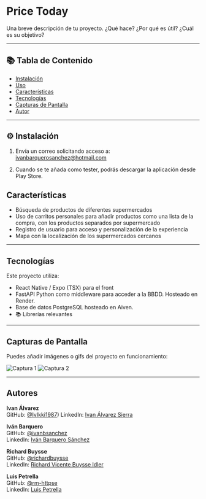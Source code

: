 # Price Today

Una breve descripción de tu proyecto. ¿Qué hace? ¿Por qué es útil? ¿Cuál es su objetivo?

---

## 📚 Tabla de Contenido

- [Instalación](#instalación)
- [Uso](#uso)
- [Características](#características)
- [Tecnologías](#tecnologías)
- [Capturas de Pantalla](#capturas-de-pantalla)
- [Autor](#autor)

---

## ⚙️ Instalación

1. Envía un correo solicitando acceso a:
ivanbarquerosanchez@hotmail.com

2. Cuando se te añada como tester, podrás descargar la aplicación desde Play Store.

## Características

- Búsqueda de productos de diferentes supermercados
- Uso de carritos personales para añadir productos como una lista de la compra, con los productos separados por supermercado
- Registro de usuario para acceso y personalización de la experiencia
- Mapa con la localización de los supermercados cercanos

---

## Tecnologías

Este proyecto utiliza:

- React Native / Expo (TSX) para el front
- FastAPI Python como middleware para acceder a la BBDD. Hosteado en Render.
- Base de datos PostgreSQL hosteado en Aiven.
- 📚 Librerías relevantes

---

## Capturas de Pantalla

Puedes añadir imágenes o gifs del proyecto en funcionamiento:

![Captura 1](./screenshots/captura1.png)
![Captura 2](./screenshots/captura2.gif)

---

## Autores

**Ivan Álvarez**  
GitHub: [@IvIkki1987](https://github.com/IvIkki1987)) 
LinkedIn: [Ivan Álvarez Sierra](https://www.linkedin.com/in/ivan-alvarez-sierra-8126a722b)

**Iván Barquero**  
GitHub: [@ivanbsanchez](https://github.com/ivanbsanchez)  
LinkedIn: [Iván Barquero Sánchez](https://www.linkedin.com/in/ivanbarquero/)

**Richard Buysse**  
GitHub: [@richardbuysse](https://github.com/richardbuysse)  
LinkedIn: [Richard Vicente Buysse Idler](https://www.linkedin.com/in/ivanbarquero/)

**Luis Petrella**  
GitHub: [@rm-httpse](https://github.com/rm-httpse)  
LinkedIn: [Luis Petrella](https://www.linkedin.com/in/luis-petrella-4788521a1/)
